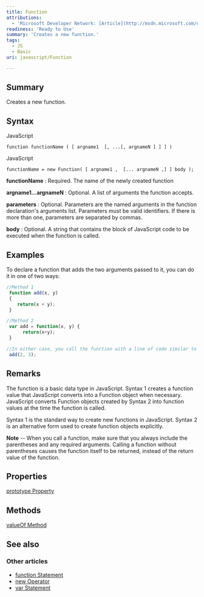 ```yaml
---
title: Function
attributions:
  - 'Microsoft Developer Network: [Article](http://msdn.microsoft.com/en-us/library/ie/x844tc74(v=vs.94).aspx)'
readiness: 'Ready to Use'
summary: 'Creates a new function.'
tags:
  - JS
  - Basic
uri: javascript/Function

---
```

## <span>Summary</span>

Creates a new function.

## <span>Syntax</span>

<span class="language">JavaScript</span>

    function functionName ( [ argname1  [, ...[, argnameN ] ] ] )

<span class="language">JavaScript</span>

    functionName = new Function( [ argname1 ,  [... argnameN ,] ] body );

**functionName**
:   Required. The name of the newly created function

**argname1...argnameN**
:   Optional. A list of arguments the function accepts.

**parameters**
:   Optional. Parameters are the named arguments in the function declaration's arguments list. Parameters must be valid identifiers. If there is more than one, parameters are separated by commas.

**body**
:   Optional. A string that contains the block of JavaScript code to be executed when the function is called.

## <span>Examples</span>

To declare a function that adds the two arguments passed to it, you can do it in one of two ways:

``` js
//Method 1
 function add(x, y)
 {
    return(x + y);
 }

//Method 2
 var add = function(x, y) {
      return(x+y);
 }

//In either case, you call the function with a line of code similar to this:
 add(2, 3);
```

## <span>Remarks</span>

The function is a basic data type in JavaScript. Syntax 1 creates a function value that JavaScript converts into a Function object when necessary. JavaScript converts Function objects created by Syntax 2 into function values at the time the function is called.

Syntax 1 is the standard way to create new functions in JavaScript. Syntax 2 is an alternative form used to create function objects explicitly.

**Note** -- When you call a function, make sure that you always include the parentheses and any required arguments. Calling a function without parentheses causes the function itself to be returned, instead of the return value of the function.

## <span>Properties</span>

[prototype Property](/javascript/arguments/0_n_Properties)

## <span>Methods</span>

[valueOf Method](/javascript/Function/apply)

## <span>See also</span>

### <span>Other articles</span>

-   [function Statement](/javascript/statements/function)
-   [new Operator](/javascript/operators/new)
-   [var Statement](/javascript/statements/var)

